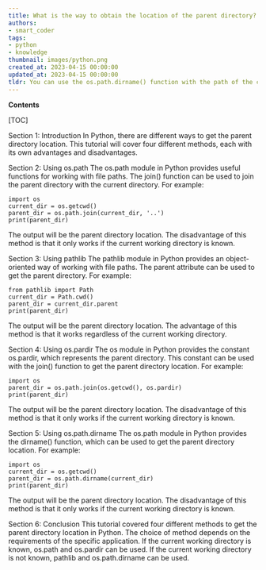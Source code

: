 ```yaml
---
title: What is the way to obtain the location of the parent directory?
authors:
- smart_coder
tags:
- python
- knowledge
thumbnail: images/python.png
created_at: 2023-04-15 00:00:00
updated_at: 2023-04-15 00:00:00
tldr: You can use the os.path.dirname() function with the path of the current directory or file to get the location of its parent directory in Python.
---
```


**Contents**

[TOC]

Section 1: Introduction
In Python, there are different ways to get the parent directory location. This tutorial will cover four different methods, each with its own advantages and disadvantages.

Section 2: Using os.path 
The os.path module in Python provides useful functions for working with file paths. The join() function can be used to join the parent directory with the current directory. For example:

```
import os
current_dir = os.getcwd()
parent_dir = os.path.join(current_dir, '..')
print(parent_dir)
```

The output will be the parent directory location. The disadvantage of this method is that it only works if the current working directory is known.

Section 3: Using pathlib 
The pathlib module in Python provides an object-oriented way of working with file paths. The parent attribute can be used to get the parent directory. For example:

```
from pathlib import Path
current_dir = Path.cwd()
parent_dir = current_dir.parent
print(parent_dir)
```

The output will be the parent directory location. The advantage of this method is that it works regardless of the current working directory.

Section 4: Using os.pardir 
The os module in Python provides the constant os.pardir, which represents the parent directory. This constant can be used with the join() function to get the parent directory location. For example:

```
import os
parent_dir = os.path.join(os.getcwd(), os.pardir)
print(parent_dir)
```

The output will be the parent directory location. The disadvantage of this method is that it only works if the current working directory is known.

Section 5: Using os.path.dirname 
The os.path module in Python provides the dirname() function, which can be used to get the parent directory location. For example:

```
import os
current_dir = os.getcwd()
parent_dir = os.path.dirname(current_dir)
print(parent_dir)
```

The output will be the parent directory location. The disadvantage of this method is that it only works if the current working directory is known.

Section 6: Conclusion 
This tutorial covered four different methods to get the parent directory location in Python. The choice of method depends on the requirements of the specific application. If the current working directory is known, os.path and os.pardir can be used. If the current working directory is not known, pathlib and os.path.dirname can be used.
